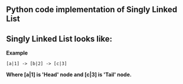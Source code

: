 ## Python code implementation of Singly Linked List 
## Singly Linked List looks like:

**Example**

	[a|1] -> [b|2] -> [c|3] 
	
**Where [a|1] is 'Head' node and [c|3] is 'Tail' node.**
